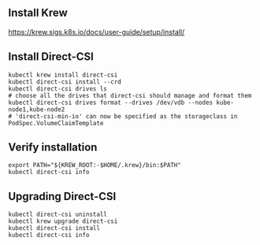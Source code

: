 ## Install Krew
https://krew.sigs.k8s.io/docs/user-guide/setup/install/

## Install Direct-CSI
```
kubectl krew install direct-csi
kubectl direct-csi install --crd
kubectl direct-csi drives ls
# choose all the drives that direct-csi should manage and format them
kubectl direct-csi drives format --drives /dev/vdb --nodes kube-node1,kube-node2
# 'direct-csi-min-io' can now be specified as the storageclass in PodSpec.VolumeClaimTemplate
```

## Verify installation 
```
export PATH="${KREW_ROOT:-$HOME/.krew}/bin:$PATH"
kubectl direct-csi info
```

## Upgrading Direct-CSI
```
kubectl direct-csi uninstall
kubectl krew upgrade direct-csi
kubectl direct-csi install
kubectl direct-csi info
```
